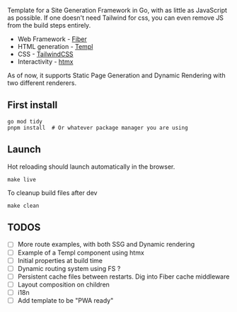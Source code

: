Template for a Site Generation Framework in Go, with as little as JavaScript as possible. If one doesn't need Tailwind for css, you can even remove JS from the build steps entirely.

 - Web Framework - [Fiber](https://gofiber.io/)
 - HTML generation - [Templ](https://templ.guide/)
 - CSS - [TailwindCSS](https://tailwindcss.com/)
 - Interactivity - [htmx](https://htmx.org/)
 
As of now, it supports Static Page Generation and Dynamic Rendering with two different renderers.

## First install

    go mod tidy
    pnpm install  # Or whatever package manager you are using

## Launch
Hot reloading should launch automatically in the browser.

    make live
    
To cleanup build files after dev

    make clean

## TODOS

 - [ ] More route examples, with both SSG and Dynamic rendering
 - [ ] Example of a Templ component using htmx
 - [ ] Initial properties at build time
 - [ ] Dynamic routing system using FS ?
 - [ ] Persistent cache files between restarts. Dig into Fiber cache middleware
 - [ ] Layout composition on children
 - [ ] i18n
 - [ ] Add template to be "PWA ready"

